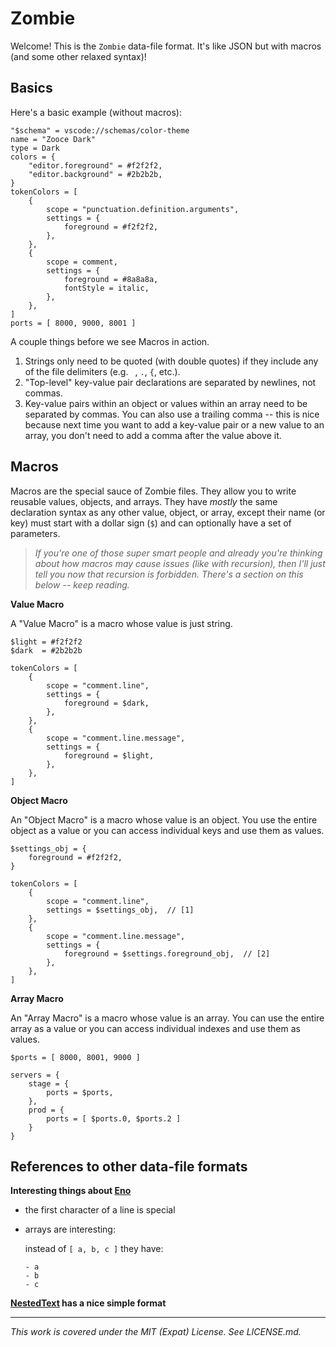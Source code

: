 # Zombie

Welcome! This is the `Zombie` data-file format. It's like JSON but with macros (and some other relaxed syntax)!

## Basics

Here's a basic example (without macros):

```
"$schema" = vscode://schemas/color-theme
name = "Zooce Dark"
type = Dark
colors = {
    "editor.foreground" = #f2f2f2,
    "editor.background" = #2b2b2b,
}
tokenColors = [
    {
        scope = "punctuation.definition.arguments",
        settings = {
            foreground = #f2f2f2,
        },
    },
    {
        scope = comment,
        settings = {
            foreground = #8a8a8a,
            fontStyle = italic,
        },
    },
]
ports = [ 8000, 9000, 8001 ]
```

A couple things before we see Macros in action.

1. Strings only need to be quoted (with double quotes) if they include any of the file delimiters (e.g. ` `, `.`, `{`, etc.).
2. "Top-level" key-value pair declarations are separated by newlines, not commas.
3. Key-value pairs within an object or values within an array need to be separated by commas. You can also use a trailing comma -- this is nice because next time you want to add a key-value pair or a new value to an array, you don't need to add a comma after the value above it.

## Macros

Macros are the special sauce of Zombie files. They allow you to write reusable values, objects, and arrays. They have _mostly_ the same declaration syntax as any other value, object, or array, except their name (or key) must start with a dollar sign (`$`) and can optionally have a set of parameters.

> _If you're one of those super smart people and already you're thinking about how macros may cause issues (like with recursion), then I'll just tell you now that recursion is forbidden. There's a section on this below -- keep reading._

**Value Macro**

A "Value Macro" is a macro whose value is just string.

```
$light = #f2f2f2
$dark  = #2b2b2b

tokenColors = [
    {
        scope = "comment.line",
        settings = {
            foreground = $dark,
        },
    },
    {
        scope = "comment.line.message",
        settings = {
            foreground = $light,
        },
    },
]
```

**Object Macro**

An "Object Macro" is a macro whose value is an object. You use the entire object as a value or you can access individual keys and use them as values.

```
$settings_obj = {
    foreground = #f2f2f2,
}

tokenColors = [
    {
        scope = "comment.line",
        settings = $settings_obj,  // [1]
    },
    {
        scope = "comment.line.message",
        settings = {
            foreground = $settings.foreground_obj,  // [2]
        },
    },
]
```

**Array Macro**

An "Array Macro" is a macro whose value is an array. You can use the entire array as a value or you can access individual indexes and use them as values.

```
$ports = [ 8000, 8001, 9000 ]

servers = {
    stage = {
        ports = $ports,
    },
    prod = {
        ports = [ $ports.0, $ports.2 ]
    }
}
```

## References to other data-file formats

**Interesting things about [Eno](https://eno-lang.org/guide/)**

- the first character of a line is special
- arrays are interesting:

    instead of `[ a, b, c ]` they have:

    ```
    - a
    - b
    - c
    ```

**[NestedText](https://github.com/KenKundert/nestedtext) has a nice simple format**

---

_This work is covered under the MIT (Expat) License. See LICENSE.md._
